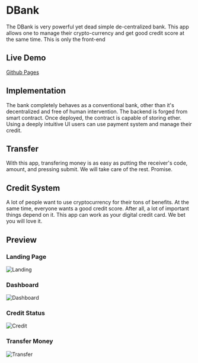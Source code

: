 # DBank
The DBank is very powerful yet dead simple de-centralized bank. This app allows one to manage their crypto-currency and get good credit score at the same time. This is only the front-end

## Live Demo

[Github Pages](https://tranoidityfluidment.github.io/DBank/)

## Implementation

The bank completely behaves as a conventional bank, other than it's decentralized and free of human intervention. The backend is forged from smart contract. Once deployed, the contract is capable of storing ether. Using a deeply intuitive UI users can use payment system and manage their credit. 

## Transfer

With this app, transfering money is as easy as putting the receiver's code, amount, and pressing submit. We will take care of the rest. Promise.

## Credit System

A lot of people want to use cryptocurrency for their tons of benefits. At the same time, everyone wants a good credit score. After all, a lot of important things depend on it. This app can work as your digital credit card. We bet you will love it. 

## Preview

### Landing Page
![Landing](https://github.com/tranoidityFluidment/DBank/blob/master/public/media/preview/Main.png)

### Dashboard
![Dashboard](https://github.com/tranoidityFluidment/DBank/blob/master/public/media/preview/Dashboard.png)

### Credit Status
![Credit](https://github.com/tranoidityFluidment/DBank/blob/master/public/media/preview/Credit.png)

### Transfer Money
![Transfer](https://github.com/tranoidityFluidment/DBank/blob/master/public/media/preview/Transfer.png)
